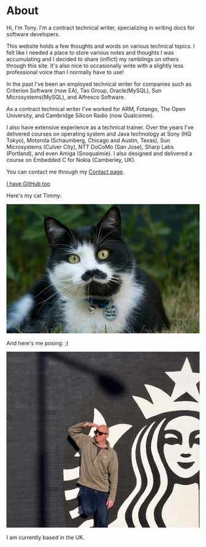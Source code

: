 # About

Hi, I'm Tony. I'm a contract technical writer, specializing in writing
docs for software developers.

This website holds a few thoughts and words on various technical
topics. I felt like I needed a place to store various notes and
thoughts I was accumulating and I decided to share (inflict) my
ramblings on others through this site. It's also nice to occasionally
write with a slightly less professional voice than I normally have to
use!

In the past I've been an employed technical writer for companies such
as Criterion Software (now EA), Tao Group, Oracle(MySQL), Sun
Microsystems(MySQL), and Alfresco Software.

As a contract technical writer I've worked for ARM, Fotango, The Open
University, and Cambridge Silicon Radio (now Qualcomm).

I also have extensive experience as a technical trainer. Over the
years I've delivered courses on operating system and Java technology
at Sony (HQ Tokyo), Motorola (Schaumberg, Chicago and Austin, Texas),
Sun Microsystems (Culver City), NTT DoCoMo (San Jose), Sharp Labs
(Portland), and even Amiga (Snoqualmie). I also designed and delivered
a course on Embedded C for Nokia (Camberley, UK).

You can contact me through my [Contact page](./contact.html).

[I have GitHub too](https://github.com/tbedford)

Here's my cat Timmy:

![Timmy](./images/timmy.png "Timmy")

And here's me posing: ;)

![tony](./images/johnny_starbucks_resized.jpg "Tony")

I am currently based in the UK.
